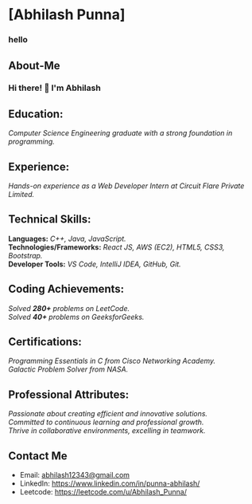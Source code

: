 # [Abhilash Punna]
<h3>hello</h3>

## About-Me
<h3>Hi there! 👋 I'm Abhilash</h3>

## Education:
   <i>Computer Science Engineering graduate with a strong foundation in programming.</i>
## Experience:
   <i>Hands-on experience as a Web Developer Intern at Circuit Flare Private Limited.</i>
## Technical Skills:
   <b>Languages:</b> <i>C++, Java, JavaScript.</i><br />
   <b>Technologies/Frameworks:</b> <i>React JS, AWS (EC2), HTML5, CSS3, Bootstrap.</i><br />
   <b>Developer Tools:</b> <i>VS Code, IntelliJ IDEA, GitHub, Git.</i><br />
## Coding Achievements:
   <i>Solved <b>280+</b> problems on LeetCode.</i><br />
   <i>Solved <b>40+</b> problems on GeeksforGeeks.</i><br />
## Certifications:
   <i>Programming Essentials in C from Cisco Networking Academy.</i><br />
   <i>Galactic Problem Solver from NASA.</i><br />
## Professional Attributes:
   <i>Passionate about creating efficient and innovative solutions.</i><br />
   <i>Committed to continuous learning and professional growth.</i><br />
   <i>Thrive in collaborative environments, excelling in teamwork.</i><br />
    
## Contact Me
- Email: abhilash12343@gmail.com
- LinkedIn: https://www.linkedin.com/in/punna-abhilash/
- Leetcode: https://leetcode.com/u/Abhilash_Punna/


